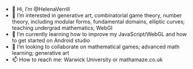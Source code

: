 - 👋 Hi, I’m @HelenaVerrill
- 👀 I’m interested in generative art, combinatorial game theory, number theory, including modular forms, fundamental domains, elliptic curves; teaching undergrad mathematics; WebGl
- 🌱 I’m currently learning how to improve my JavaScript/WebGL and how to get started on Android studio
- 💞️ I’m looking to collaborate on mathematical games; advanced math learning; generative art
- 📫 How to reach me: Warwick University or mathamaze.co.uk

<!---
HelenaVerrill/HelenaVerrill is a ✨ special ✨ repository because its `README.md` (this file) appears on your GitHub profile.
You can click the Preview link to take a look at your changes.
--->
